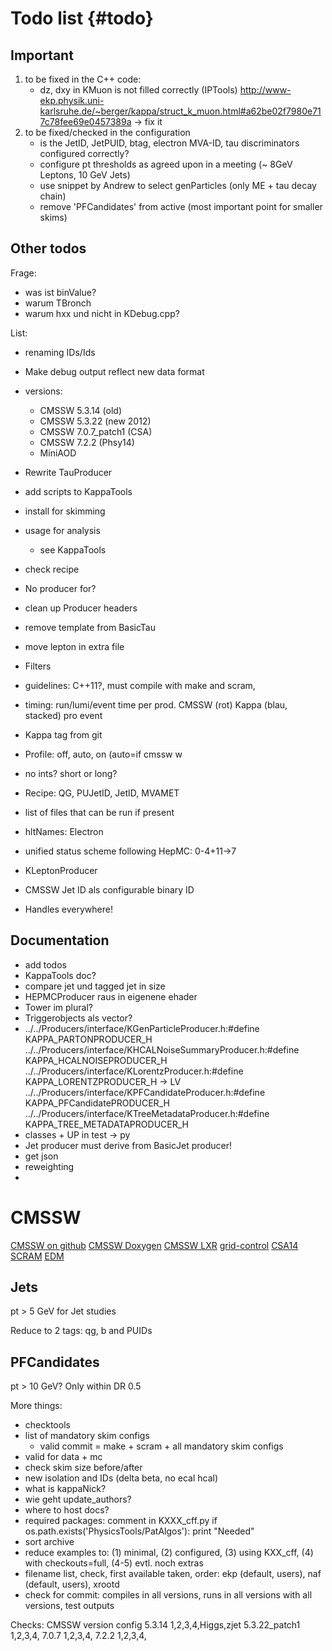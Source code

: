 Todo list {#todo}
=================

## Important

1. to be fixed in the C++ code:
    - dz, dxy in KMuon is not filled correctly (IPTools) http://www-ekp.physik.uni-karlsruhe.de/~berger/kappa/struct_k_muon.html#a62be02f7980e717c78fee69e0457389a -> fix it
2. to be fixed/checked in the configuration
    - is the JetID, JetPUID, btag, electron MVA-ID, tau discriminators configured correctly?
    - configure pt thresholds as agreed upon in a meeting (~ 8GeV Leptons, 10 GeV Jets)
    - use snippet by Andrew to select genParticles (only ME + tau decay chain)
    - remove 'PFCandidates' from active (most important point for smaller skims)


## Other todos

Frage:
- was ist binValue?
- warum TBronch
- warum hxx und nicht in KDebug.cpp?

List:
- renaming IDs/Ids
- Make debug output reflect new data format

- versions:
  - CMSSW 5.3.14 (old)
  - CMSSW 5.3.22 (new 2012)
  - CMSSW 7.0.7_patch1  (CSA)
  - CMSSW 7.2.2 (Phsy14)
  - MiniAOD
- Rewrite TauProducer
- add scripts to KappaTools
- install for skimming
- usage for analysis
  - see KappaTools
- check recipe
- No producer for?
- clean up Producer headers
- remove template from BasicTau
- move lepton in extra file
- Filters
- guidelines: C++11?, must compile with make and scram, 
- timing: run/lumi/event time per prod. CMSSW (rot) Kappa (blau, stacked) pro event
- Kappa tag from git
- Profile: off, auto, on (auto=if cmssw w
- no ints? short or long?
- Recipe: QG, PUJetID, JetID, MVAMET
- list of files that can be run if present
- hltNames: Electron
- unified status scheme following HepMC: 0-4+11->7
- KLeptonProducer
- CMSSW Jet ID als configurable binary ID
- Handles everywhere!

## Documentation
- add todos
- KappaTools doc?
- compare jet und tagged jet in size
- HEPMCProducer raus in eigenene ehader
- Tower im plural?
- Triggerobjects als vector?
- ../../Producers/interface/KGenParticleProducer.h:#define KAPPA_PARTONPRODUCER_H
../../Producers/interface/KHCALNoiseSummaryProducer.h:#define KAPPA_HCALNOISEPRODUCER_H
../../Producers/interface/KLorentzProducer.h:#define KAPPA_LORENTZPRODUCER_H -> LV
../../Producers/interface/KPFCandidateProducer.h:#define KAPPA_PFCandidatePRODUCER_H
../../Producers/interface/KTreeMetadataProducer.h:#define KAPPA_TREE_METADATAPRODUCER_H
- classes + UP in test -> py
- Jet producer must derive from BasicJet producer!
- get json
- reweighting
- 

# CMSSW
[CMSSW on github](https://github.com/cms-sw/cmssw)
[CMSSW Doxygen](https://cmssdt.cern.ch/SDT/doxygen/)
[CMSSW LXR]()
[grid-control]()
[CSA14](https://twiki.cern.ch/twiki/bin/viewauth/CMS/CSA14)
[SCRAM](https://twiki.cern.ch/twiki/bin/view/CMSPublic/SWGuideScram)
[EDM](https://twiki.cern.ch/twiki/bin/view/CMSPublic/SWGuideEDMGetDataFromEvent)



Jets
----
pt > 5 GeV for Jet studies

Reduce to 2 tags: qg, b and PUIDs


PFCandidates
------------
pt > 10 GeV?
Only within DR 0.5


More things:
- checktools
- list of mandatory skim configs
  - valid commit = make + scram + all mandatory skim configs
- valid for data + mc
- check skim size before/after
- new isolation and IDs (delta beta, no ecal hcal)
- what is kappaNick?
- wie geht update_authors?
- where to host docs?
- required packages: comment in KXXX_cff.py if os.path.exists('PhysicsTools/PatAlgos'): print "Needed"
- sort archive
- reduce examples to: (1) minimal, (2) configured, (3) using KXX_cff, (4) with checkouts=full, (4-5) evtl. noch extras 
- filename list, check, first available taken, order: ekp (default, users), naf (default, users), xrootd
- check for commit: compiles in all versions, runs in all versions with all versions, test outputs


Checks:
CMSSW version  config
5.3.14         1,2,3,4,Higgs,zjet
5.3.22_patch1  1,2,3,4,
7.0.7          1,2,3,4,
7.2.2          1,2,3,4,
